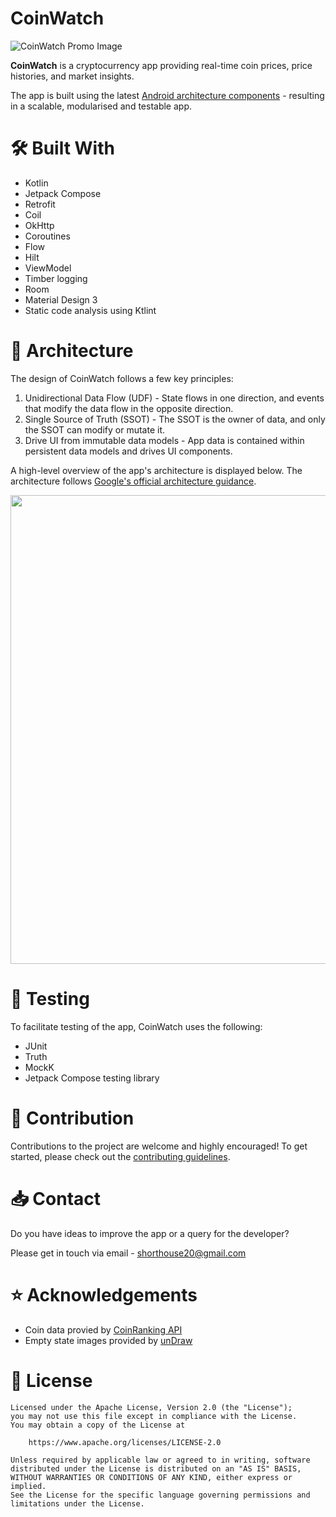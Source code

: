 # CoinWatch
![CoinWatch Promo Image](https://github.com/shorthouse/CoinWatch/assets/73708076/2cdd2f0e-dd24-4612-be42-a9340cc5921f)

**CoinWatch** is a cryptocurrency app providing real-time coin prices, price histories, and market insights.

The app is built using the latest [Android architecture components](https://developer.android.com/topic/architecture/recommendations) - resulting in a scalable, modularised and testable app.

# 🛠 Built With 
- Kotlin
- Jetpack Compose
- Retrofit
- Coil
- OkHttp
- Coroutines
- Flow
- Hilt
- ViewModel
- Timber logging
- Room
- Material Design 3
- Static code analysis using Ktlint

# 🧱 Architecture 
The design of CoinWatch follows a few key principles:
1. Unidirectional Data Flow (UDF) - State flows in one direction, and events that modify the data flow in the opposite direction.
2. Single Source of Truth (SSOT) - The SSOT is the owner of data, and only the SSOT can modify or mutate it.
3. Drive UI from immutable data models - App data is contained within persistent data models and drives UI components.

A high-level overview of the app's architecture is displayed below. The architecture follows [Google's official architecture guidance](https://developer.android.com/topic/architecture).

<p align="center">
   <img src="https://github.com/shorthouse/CoinWatch/assets/73708076/d931301f-80da-4cb7-9824-bdf1d4cdfaa3" width="750">
</p>

# 🧬 Testing 
To facilitate testing of the app, CoinWatch uses the following:
 - JUnit
 - Truth
 - MockK
 - Jetpack Compose testing library

# 🤝 Contribution 
Contributions to the project are welcome and highly encouraged! To get started, please check out the [contributing guidelines](https://github.com/shorthouse/CoinWatch/blob/main/CONTRIBUTING.md).

# 📥 Contact 
Do you have ideas to improve the app or a query for the developer?

Please get in touch via email - shorthouse20@gmail.com

# ⭐ Acknowledgements 
 - Coin data provied by [CoinRanking API](https://developers.coinranking.com/api)
 - Empty state images provided by [unDraw](https://undraw.co/illustrations)

# 🔖 License 
```
Licensed under the Apache License, Version 2.0 (the "License");
you may not use this file except in compliance with the License.
You may obtain a copy of the License at

    https://www.apache.org/licenses/LICENSE-2.0

Unless required by applicable law or agreed to in writing, software
distributed under the License is distributed on an "AS IS" BASIS,
WITHOUT WARRANTIES OR CONDITIONS OF ANY KIND, either express or implied.
See the License for the specific language governing permissions and
limitations under the License.
```
